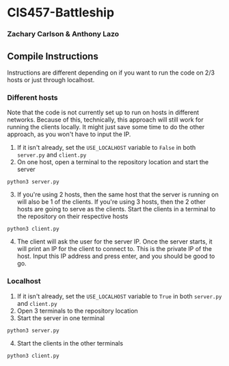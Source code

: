 # CIS457-Battleship
### Zachary Carlson & Anthony Lazo

## Compile Instructions

Instructions are different depending on if you want to run the code on 2/3 hosts or just through localhost.

### Different hosts
Note that the code is not currently set up to run on hosts in different networks. Because of this, technically, this approach will still work for running the clients locally. It might just save some time to do the other approach, as you won't have to input the IP.

1. If it isn't already, set the `USE_LOCALHOST` variable to `False` in both `server.py` and `client.py`
2. On one host, open a terminal to the repository location and start the server
```
python3 server.py
```
3. If you're using 2 hosts, then the same host that the server is running on will also be 1 of the clients. If you're using 3 hosts, then the 2 other hosts are going to serve as the clients. Start the clients in a terminal to the repository on their respective hosts
```
python3 client.py
```
4. The client will ask the user for the server IP. Once the server starts, it will print an IP for the client to connect to. This is the private IP of the host. Input this IP address and press enter, and you should be good to go.
### Localhost
1. If it isn't already, set the `USE_LOCALHOST` variable to `True` in both `server.py` and `client.py`
2. Open 3 terminals to the repository location
3. Start the server in one terminal
```
python3 server.py
```
4. Start the clients in the other terminals
```
python3 client.py
```

